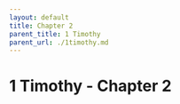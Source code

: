 ```yaml
---
layout: default
title: Chapter 2
parent_title: 1 Timothy
parent_url: ./1timothy.md
---
```


# 1 Timothy - Chapter 2
